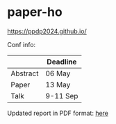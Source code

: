 # paper-ho

https://ppdp2024.github.io/

Conf info:

|          | Deadline |
| -------- | -------- |
| Abstract | 06 May   |
| Paper    | 13 May   |
| Talk     | 9-11 Sep |

<!-- Acmart report format: [here](https://ctan.math.illinois.edu/macros/latex/contrib/acmart/acmguide.pdf) -->

Updated report in PDF format: [here](https://github.com/FissoreD/paper-ho/blob/pdf/main.pdf)